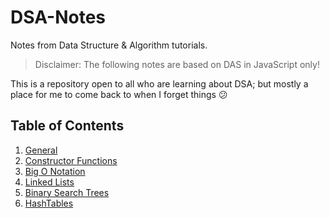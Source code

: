 # DSA-Notes
Notes from Data Structure &amp; Algorithm tutorials.

> Disclaimer: The following notes are based on DAS in JavaScript only!

This is a repository open to all who are learning about DSA; but mostly a place for me to come back to when I forget things :confused:

## Table of Contents
1. [General](https://github.com/rockchalkwushock/DSA-Notes/blob/master/docs/General.md)
2. [Constructor Functions](https://github.com/rockchalkwushock/DSA-Notes/blob/master/docs/ConstructorFunctions.md)
3. [Big O Notation](https://github.com/rockchalkwushock/DSA-Notes/blob/master/docs/BigO.md)
4. [Linked Lists](https://github.com/rockchalkwushock/DSA-Notes/blob/master/docs/LinkedLists.md)
5. [Binary Search Trees](https://github.com/rockchalkwushock/DSA-Notes/blob/master/docs/BST.md)
6. [HashTables](https://github.com/rockchalkwushock/DSA-Notes/blob/master/docs/HashTables.md)
